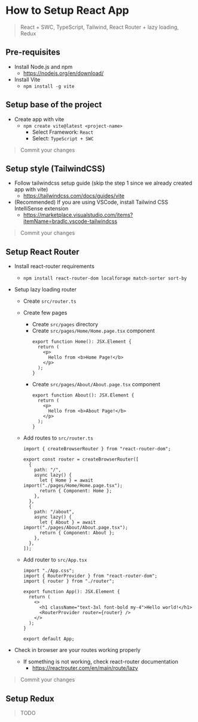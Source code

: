 # How to Setup React App

> React + SWC, TypeScript, Tailwind, React Router + lazy loading, Redux

## Pre-requisites

- Install Node.js and npm
  - https://nodejs.org/en/download/
- Install Vite
  - `npm install -g vite`

## Setup base of the project

- Create app with vite
  - `npm create vite@latest <project-name>`
    - Select Framework: `React`
    - Select: `TypeScript + SWC`

> Commit your changes

## Setup style (TailwindCSS)

- Follow tailwindcss setup guide (skip the step 1 since we already created app with vite)
  - https://tailwindcss.com/docs/guides/vite
- (Recommended) If you are using VSCode, install Tailwind CSS IntelliSense extension
  - https://marketplace.visualstudio.com/items?itemName=bradlc.vscode-tailwindcss

> Commit your changes

## Setup React Router

- Install react-router requirements
  - `npm install react-router-dom localforage match-sorter sort-by`
- Setup lazy loading router

  - Create `src/router.ts`
  - Create few pages
    - Create `src/pages` directory
    - Create `src/pages/Home/Home.page.tsx` component
      ```tsx
      export function Home(): JSX.Element {
        return (
          <p>
            Hello from <b>Home Page!</b>
          </p>
        );
      }
      ```
    - Create `src/pages/About/About.page.tsx` component
      ```tsx
      export function About(): JSX.Element {
        return (
          <p>
            Hello from <b>About Page!</b>
          </p>
        );
      }
      ```
  - Add routes to `src/router.ts`

    ```tsx
    import { createBrowserRouter } from "react-router-dom";

    export const router = createBrowserRouter([
      {
        path: "/",
        async lazy() {
          let { Home } = await import("./pages/Home/Home.page.tsx");
          return { Component: Home };
        },
      },
      {
        path: "/about",
        async lazy() {
          let { About } = await import("./pages/About/About.page.tsx");
          return { Component: About };
        },
      },
    ]);
    ```

  - Add router to `src/App.tsx`

    ```tsx
    import "./App.css";
    import { RouterProvider } from "react-router-dom";
    import { router } from "./router";

    export function App(): JSX.Element {
      return (
        <>
          <h1 className="text-3xl font-bold my-4">Hello world!</h1>
          <RouterProvider router={router} />
        </>
      );
    }

    export default App;
    ```

- Check in browser are your routes working properly
  - If something is not working, check react-router documentation
    - https://reactrouter.com/en/main/route/lazy

> Commit your changes

## Setup Redux

> TODO
